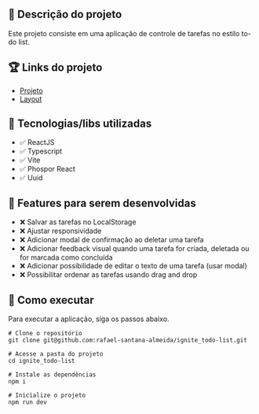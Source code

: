 ## :memo: Descrição do projeto
Este projeto consiste em uma aplicação de controle de tarefas no estilo to-do list.

## :trophy: Links do projeto
* [Projeto](https://ignite-todo-list-navy.vercel.app/)
* [Layout](https://www.figma.com/file/HXipoI9ELAwvaMhegjD4IX/ToDo-List?node-id=0%3A1)

## :wrench: Tecnologias/libs utilizadas
* :white_check_mark: ReactJS
* :white_check_mark: Typescript
* :white_check_mark: Vite
* :white_check_mark: Phospor React
* :white_check_mark: Uuid

## :pushpin: Features para serem desenvolvidas
* :x: Salvar as tarefas no LocalStorage
* :x: Ajustar responsividade
* :x: Adicionar modal de confirmação ao deletar uma tarefa
* :x: Adicionar feedback visual quando uma tarefa for criada, deletada ou for marcada como concluída
* :x: Adicionar possibilidade de editar o texto de uma tarefa (usar modal)
* :x: Possibilitar ordenar as tarefas usando drag and drop 

## :rocket: Como executar
Para executar a aplicação, siga os passos abaixo.
```
# Clone o repositório
git clone git@github.com:rafael-santana-almeida/ignite_todo-list.git

# Acesse a pasta do projeto
cd ignite_todo-list

# Instale as dependências
npm i

# Inicialize o projeto
npm run dev
```
